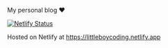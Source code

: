 My personal blog ❤️  

[![Netlify Status](https://api.netlify.com/api/v1/badges/c3a0a645-d911-4b47-a634-9d93d1f68aae/deploy-status)](https://app.netlify.com/sites/littleboycoding/deploys)

Hosted on Netlify at https://littleboycoding.netlify.app

